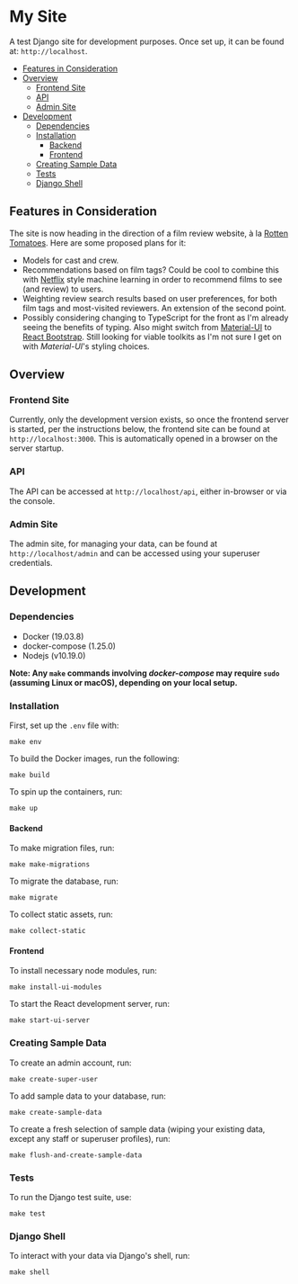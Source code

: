 # My Site

A test Django site for development purposes. Once set up, it can be found at:
`http://localhost`.

- [Features in Consideration](#features-in-consideration)
- [Overview](#overview)
  - [Frontend Site](#frontend-site)
  - [API](#api)
  - [Admin Site](#admin-site)
- [Development](#development)
  - [Dependencies](#dependencies)
  - [Installation](#installation)
    - [Backend](#backend)
    - [Frontend](#frontend)
  - [Creating Sample Data](#creating-sample-data)
  - [Tests](#tests)
  - [Django Shell](#django-shell)


## Features in Consideration

The site is now heading in the direction of a film review website, à la [Rotten
Tomatoes](https://www.rottentomatoes.com/). Here are some proposed plans for it:

- Models for cast and crew.
- Recommendations based on film tags? Could be cool to combine this with 
  [Netflix](https://www.netflix.com) style machine learning in order to
  recommend films to see (and review) to users.
- Weighting review search results based on user preferences, for both film tags
  and most-visited reviewers. An extension of the second point.
- Possibly considering changing to TypeScript for the front as I'm already
  seeing the benefits of typing. Also might switch from [Material-UI](https://material-ui.com/)
  to [React Bootstrap](https://react-bootstrap.github.io/). Still looking for
  viable toolkits as I'm not sure I get on with _Material-UI_'s styling choices.


## Overview

### Frontend Site

Currently, only the development version exists, so once the frontend server is
started, per the instructions below, the frontend site can be found at 
`http://localhost:3000`. This is automatically opened in a browser on the 
server startup.

### API

The API can be accessed at `http://localhost/api`, either in-browser or via
the console.

### Admin Site

The admin site, for managing your data, can be found at `http://localhost/admin` 
and can be accessed using your superuser credentials.


## Development

### Dependencies

- Docker (19.03.8)
- docker-compose (1.25.0)
- Nodejs (v10.19.0)

**Note: Any `make` commands involving _docker-compose_ may require `sudo` 
(assuming Linux or macOS), depending on your local setup.**

### Installation

First, set up the `.env` file with:
```
make env
```

To build the Docker images, run the following:
```
make build
```

To spin up the containers, run:
```
make up
```

#### Backend

To make migration files, run:
```
make make-migrations
```

To migrate the database, run:
```
make migrate
```

To collect static assets, run:
```
make collect-static
```

#### Frontend

To install necessary node modules, run:
```
make install-ui-modules
```

To start the React development server, run:
```
make start-ui-server
```

### Creating Sample Data

To create an admin account, run:
```
make create-super-user
```

To add sample data to your database, run:
```
make create-sample-data
```

To create a fresh selection of sample data (wiping your existing data, except 
any staff or superuser profiles), run:
```
make flush-and-create-sample-data
```

### Tests

To run the Django test suite, use:
```
make test
```

### Django Shell

To interact with your data via Django's shell, run:
```
make shell
```
